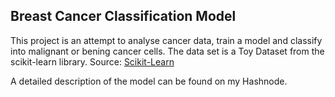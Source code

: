 ## Breast Cancer Classification Model

This project is an attempt to analyse cancer data, train a model and classify into malignant or bening cancer cells. 
The data set is a Toy Dataset from the scikit-learn library. Source: [Scikit-Learn](https://scikit-learn.org/stable/datasets/toy_dataset.html#toy-datasets)

A detailed description of the model can be found on my Hashnode. 